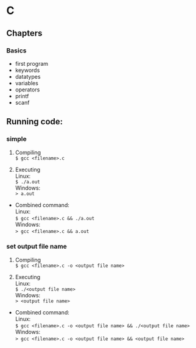 # C

## Chapters
### Basics
- first program
- keywords
- datatypes
- variables
- operators
- printf
- scanf


## Running code:
### simple

1. Compiling  
```$ gcc <filename>.c```

2. Executing  
Linux:  
```$ ./a.out```  
Windows:  
```> a.out```

- Combined command:  
Linux:  
```$ gcc <filename>.c && ./a.out```  
Windows:  
```> gcc <filename>.c && a.out```



### set output file name
1. Compiling  
```$ gcc <filename>.c -o <output file name>```

2. Executing  
Linux:  
```$ ./<output file name>```  
Windows:  
```> <output file name>```

- Combined command:  
Linux:  
```$ gcc <filename>.c -o <output file name> && ./<output file name>```  
Windows:  
```> gcc <filename>.c -o <output file name> && <output file name>```

